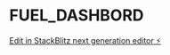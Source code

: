# FUEL_DASHBORD

[Edit in StackBlitz next generation editor ⚡️](https://stackblitz.com/~/github.com/abebaw2020/FUEL_DASHBORD)